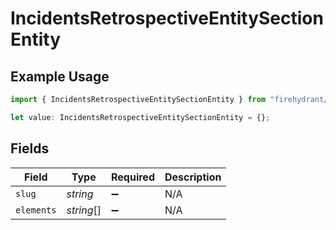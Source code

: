 # IncidentsRetrospectiveEntitySectionEntity

## Example Usage

```typescript
import { IncidentsRetrospectiveEntitySectionEntity } from "firehydrant/models/components";

let value: IncidentsRetrospectiveEntitySectionEntity = {};
```

## Fields

| Field              | Type               | Required           | Description        |
| ------------------ | ------------------ | ------------------ | ------------------ |
| `slug`             | *string*           | :heavy_minus_sign: | N/A                |
| `elements`         | *string*[]         | :heavy_minus_sign: | N/A                |